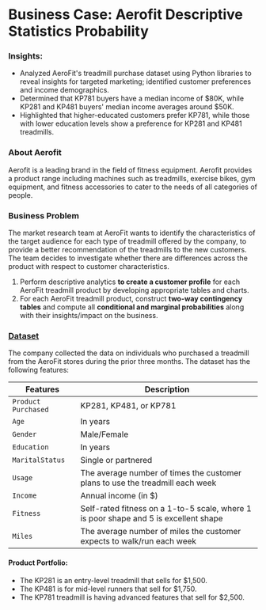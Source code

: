 # Business Case: Aerofit Descriptive Statistics Probability

### Insights:
- Analyzed AeroFit's treadmill purchase dataset using Python libraries to reveal insights for targeted marketing; identified customer preferences and income demographics.
- Determined that KP781 buyers have a median income of $80K, while KP281 and KP481 buyers' median income averages around $50K.
- Highlighted that higher-educated customers prefer KP781, while those with lower education levels show a preference for KP281 and KP481 treadmills.

### About Aerofit

Aerofit is a leading brand in the field of fitness equipment. Aerofit provides a product range including machines such as treadmills, exercise bikes, gym equipment, and fitness accessories to cater to the needs of all categories of people.

  
### Business Problem

The market research team at AeroFit wants to identify the characteristics of the target audience for each type of treadmill offered by the company, to provide a better recommendation of the treadmills to the new customers. The team decides to investigate whether there are differences across the product with respect to customer characteristics.

1.  Perform descriptive analytics  **to create a customer profile**  for each AeroFit treadmill product by developing appropriate tables and charts.
2.  For each AeroFit treadmill product, construct  **two-way contingency tables**  and compute all  **conditional and marginal probabilities**  along with their insights/impact on the business.

### [Dataset](https://github.com/AbhinavTalmale/Business-Case-Aerofit---Descriptive-Statistics-Probability/tree/main/Dataset)

The company collected the data on individuals who purchased a treadmill from the AeroFit stores during the prior three months. The dataset has the following features:


| Features          | Description                                                                                       |
|------------------|---------------------------------------------------------------------------------------------------|
| `Product Purchased` | KP281, KP481, or KP781                                                                          |
| `Age`            | In years                                                                                           |
| `Gender`         | Male/Female                                                                                        |
| `Education`      | In years                                                                                           |
| `MaritalStatus`  | Single or partnered                                                                                |
| `Usage`          | The average number of times the customer plans to use the treadmill each week                      |
| `Income`         | Annual income (in $)                                                                               |
| `Fitness`        | Self-rated fitness on a 1-to-5 scale, where 1 is poor shape and 5 is excellent shape               |
| `Miles`          | The average number of miles the customer expects to walk/run each week                             |


#### Product Portfolio:

-   The KP281 is an entry-level treadmill that sells for $1,500.
-   The KP481 is for mid-level runners that sell for $1,750.
-   The KP781 treadmill is having advanced features that sell for $2,500.